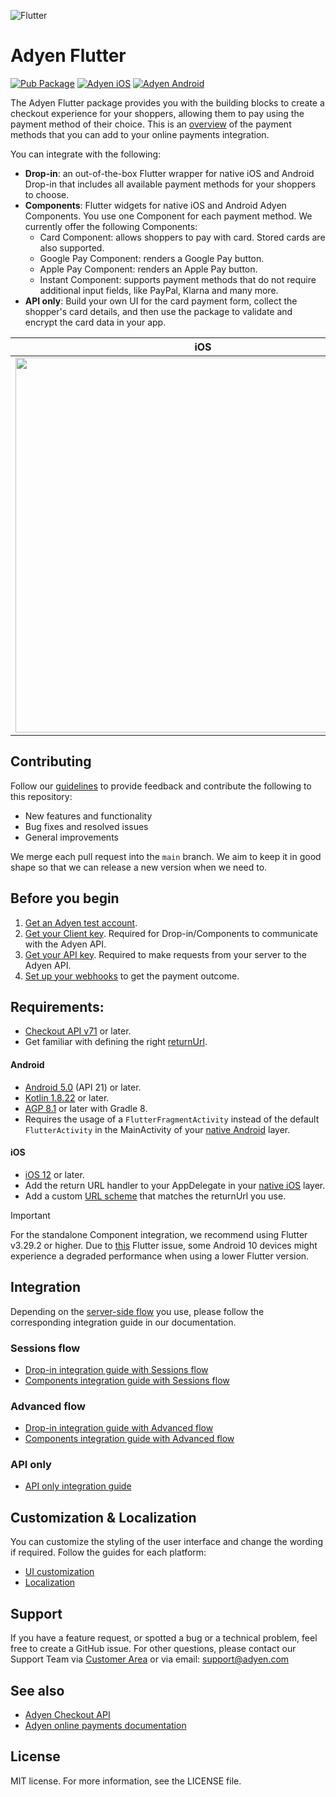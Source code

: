 ![Flutter](https://github.com/Adyen/adyen-flutter/assets/13377878/66a9fab8-dba0-426f-acd4-ab0bfd469d20)

# Adyen Flutter

[![Pub Package](https://img.shields.io/pub/v/adyen_checkout.svg)](https://pub.dev/packages/adyen_checkout)
[![Adyen iOS](https://img.shields.io/badge/ios-v5.20.0-brightgreen.svg)](https://github.com/Adyen/adyen-ios/releases/tag/5.20.0)
[![Adyen Android](https://img.shields.io/badge/android-v5.14.0-brightgreen.svg)](https://github.com/Adyen/adyen-android/releases/tag/5.14.0)

The Adyen Flutter package provides you with the building blocks to create a checkout experience for
your shoppers, allowing them to pay using the payment method of their choice. This is
an [overview](https://docs.adyen.com/payment-methods/) of the payment methods that you can add to
your online payments integration.

You can integrate with the following:

* **Drop-in**: an out-of-the-box Flutter wrapper for native iOS and Android Drop-in that includes
  all available payment methods for your shoppers to choose.
* **Components**: Flutter widgets for native iOS and Android Adyen Components. You use one Component
  for each payment method. We currently offer the following Components:
    - Card Component: allows shoppers to pay with card. Stored cards are also supported.
    - Google Pay Component: renders a Google Pay button.
    - Apple Pay Component: renders an Apple Pay button.
    - Instant Component: supports payment methods that do not require additional input fields, like
      PayPal, Klarna and many more.
* **API only**: Build your own UI for the card payment form, collect the shopper's card details, and
  then use the package to validate and encrypt the card data in your app.

|                                                                iOS                                                                 |                                                              Android                                                               |
|:----------------------------------------------------------------------------------------------------------------------------------:|:----------------------------------------------------------------------------------------------------------------------------------:|
| <img align="top" src="https://github.com/Adyen/adyen-flutter/assets/13377878/4a1d623b-5f82-49f1-b18d-84a7b2c06d63" height="600" /> | <img align="top" src="https://github.com/Adyen/adyen-flutter/assets/13377878/0bce3d67-8d33-4ecc-a6e2-6e409d1ac876" height="600" /> |

## Contributing

Follow our [guidelines](https://github.com/Adyen/.github/blob/main/CONTRIBUTING.md) to provide
feedback and contribute the following to this repository:

* New features and functionality
* Bug fixes and resolved issues
* General improvements

We merge each pull request into the `main` branch. We aim to keep it in good shape so that we can
release a new version when we need to.

## Before you begin

1. [Get an Adyen test account](https://www.adyen.com/signup).
2. [Get your Client key](https://docs.adyen.com/development-resources/client-side-authentication#get-your-client-key).
   Required for Drop-in/Components to communicate with the Adyen API.
3. [Get your API key](https://docs.adyen.com/development-resources/how-to-get-the-api-key). Required
   to make requests from your server to the Adyen API.
4. [Set up your webhooks](https://docs.adyen.com/development-resources/webhooks/) to get the payment
   outcome.

## Requirements:

* [Checkout API v71](https://docs.adyen.com/api-explorer/Checkout/71/overview) or later.
* Get familiar with defining the right [returnUrl](/doc/RETURN_URL.md).

#### Android

* [Android 5.0](https://www.android.com/versions/lollipop-5-0/) (API 21) or later.
* [Kotlin 1.8.22](https://kotlinlang.org/docs/releases.html) or later.
* [AGP 8.1](https://developer.android.com/build/releases/gradle-plugin) or later with Gradle 8.
* Requires the usage of a `FlutterFragmentActivity` instead of the default `FlutterActivity` in the
  MainActivity of
  your [native Android](https://github.com/Adyen/adyen-flutter/blob/main/example/android/app/src/main/kotlin/com/adyen/checkout/flutter/example/MainActivity.kt)
  layer.

#### iOS

* [iOS 12](https://support.apple.com/en-us/118387) or later.
* Add the return URL handler to your AppDelegate in
  your [native iOS](https://github.com/Adyen/adyen-flutter/blob/main/example/ios/Runner/AppDelegate.swift#L19)
  layer.
* Add a
  custom [URL scheme](https://developer.apple.com/documentation/xcode/defining-a-custom-url-scheme-for-your-app)
  that matches the returnUrl you use.

> [!IMPORTANT]
> For the standalone Component integration, we recommend using Flutter v3.29.2 or higher. Due
> to [this](https://github.com/flutter/flutter/issues/160854)
> Flutter issue, some Android 10 devices might experience a degraded performance when using a lower
> Flutter version.

## Integration

Depending on the [server-side flow](https://docs.adyen.com/online-payments/build-your-integration/)
you use, please follow the corresponding integration guide in our documentation.

### Sessions flow

* [Drop-in integration guide with Sessions flow](https://docs.adyen.com/online-payments/build-your-integration/sessions-flow/?platform=Flutter&integration=Drop-in)
* [Components integration guide with Sessions flow](https://docs.adyen.com/online-payments/build-your-integration/sessions-flow/?platform=Flutter&integration=Components)

### Advanced flow

* [Drop-in integration guide with Advanced flow](https://docs.adyen.com/online-payments/build-your-integration/advanced-flow/?platform=Flutter&integration=Drop-in)
* [Components integration guide with Advanced flow](https://docs.adyen.com/online-payments/build-your-integration/advanced-flow/?platform=Flutter&integration=Components)

### API only

* [API only integration guide](https://docs.adyen.com/payment-methods/cards/custom-card-integration/?tab=flutter_5)

## Customization & Localization

You can customize the styling of the user interface and change the wording if required. Follow the
guides for each platform:

* [UI customization](/doc/CUSTOMIZATION.md)
* [Localization](/doc/LOCALIZATION.md)

## Support

If you have a feature request, or spotted a bug or a technical problem, feel free to create a GitHub
issue. For other questions, please contact our Support Team
via [Customer Area](https://ca-live.adyen.com/ca/ca/contactUs/support.shtml) or via email:
support@adyen.com

## See also

* [Adyen Checkout API](https://docs.adyen.com/api-explorer/Checkout/latest/overview)
* [Adyen online payments documentation](https://docs.adyen.com/online-payments/)

## License

MIT license. For more information, see the LICENSE file.

